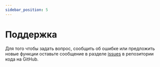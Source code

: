 ```yaml
---
sidebar_position: 5
---
```


# Поддержка 

Для того чтобы задать вопрос, сообщить об ошибке или предложить новые функции оставьте сообщение в разделе [issues](https://github.com/highlighter-pro/highlighter/issues) в репозитории кода на GitHub.
